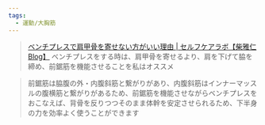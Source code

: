 ```yaml
---
tags:
  - 運動/大胸筋
---
```

>[ベンチプレスで肩甲骨を寄せない方がいい理由 | セルフケアラボ【柴雅仁Blog】](https://selfcare-lab.com/not-to-place-the-shoulder-blades-on-the-bench-press)
>ベンチプレスをする時は、肩甲骨を寄せるより、肩を下げて脇を締め、前鋸筋を機能させることを私はオススメ

>前鋸筋は脇腹の外・内腹斜筋と繋がりがあり、内腹斜筋はインナーマッスルの腹横筋と繋がりがあるため、前鋸筋を機能させながらベンチプレスをおこなえば、背骨を反りつつそのまま体幹を安定させられるため、下半身の力を効率よく使うことができます
>